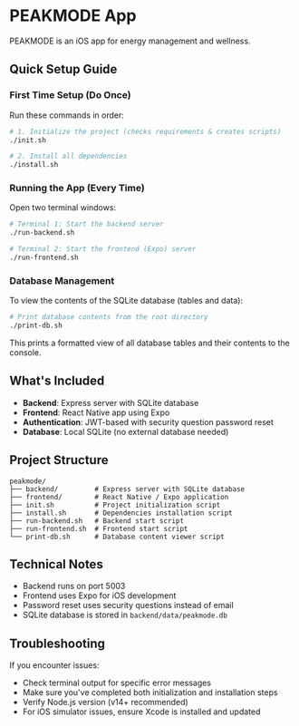 # PEAKMODE App

PEAKMODE is an iOS app for energy management and wellness.

## Quick Setup Guide

### First Time Setup (Do Once)

Run these commands in order:

```bash
# 1. Initialize the project (checks requirements & creates scripts)
./init.sh

# 2. Install all dependencies 
./install.sh
```

### Running the App (Every Time)

Open two terminal windows:

```bash
# Terminal 1: Start the backend server
./run-backend.sh

# Terminal 2: Start the frontend (Expo) server
./run-frontend.sh
```

### Database Management

To view the contents of the SQLite database (tables and data):

```bash
# Print database contents from the root directory
./print-db.sh
```

This prints a formatted view of all database tables and their contents to the console.

## What's Included

- **Backend**: Express server with SQLite database
- **Frontend**: React Native app using Expo
- **Authentication**: JWT-based with security question password reset
- **Database**: Local SQLite (no external database needed)

## Project Structure

```
peakmode/
├── backend/         # Express server with SQLite database
├── frontend/        # React Native / Expo application
├── init.sh          # Project initialization script
├── install.sh       # Dependencies installation script
├── run-backend.sh   # Backend start script
├── run-frontend.sh  # Frontend start script
└── print-db.sh      # Database content viewer script
```

## Technical Notes

- Backend runs on port 5003
- Frontend uses Expo for iOS development
- Password reset uses security questions instead of email
- SQLite database is stored in `backend/data/peakmode.db`

## Troubleshooting

If you encounter issues:
- Check terminal output for specific error messages
- Make sure you've completed both initialization and installation steps
- Verify Node.js version (v14+ recommended)
- For iOS simulator issues, ensure Xcode is installed and updated 